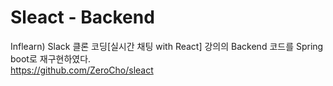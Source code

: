 # Sleact - Backend

Inflearn) Slack 클론 코딩[실시간 채팅 with React] 강의의 Backend 코드를 Spring boot로 재구현하였다.<br /> 
https://github.com/ZeroCho/sleact
